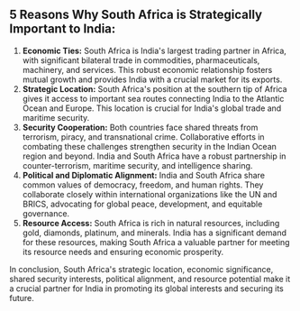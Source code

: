 ## 5 Reasons Why South Africa is Strategically Important to India:

1. **Economic Ties:** South Africa is India's largest trading partner in Africa, with significant bilateral trade in commodities, pharmaceuticals, machinery, and services. This robust economic relationship fosters mutual growth and provides India with a crucial market for its exports.
2. **Strategic Location:** South Africa's position at the southern tip of Africa gives it access to important sea routes connecting India to the Atlantic Ocean and Europe. This location is crucial for India's global trade and maritime security.
3. **Security Cooperation:** Both countries face shared threats from terrorism, piracy, and transnational crime. Collaborative efforts in combating these challenges strengthen security in the Indian Ocean region and beyond. India and South Africa have a robust partnership in counter-terrorism, maritime security, and intelligence sharing.
4. **Political and Diplomatic Alignment:** India and South Africa share common values of democracy, freedom, and human rights. They collaborate closely within international organizations like the UN and BRICS, advocating for global peace, development, and equitable governance.
5. **Resource Access:** South Africa is rich in natural resources, including gold, diamonds, platinum, and minerals. India has a significant demand for these resources, making South Africa a valuable partner for meeting its resource needs and ensuring economic prosperity. 

In conclusion, South Africa's strategic location, economic significance, shared security interests, political alignment, and resource potential make it a crucial partner for India in promoting its global interests and securing its future.

